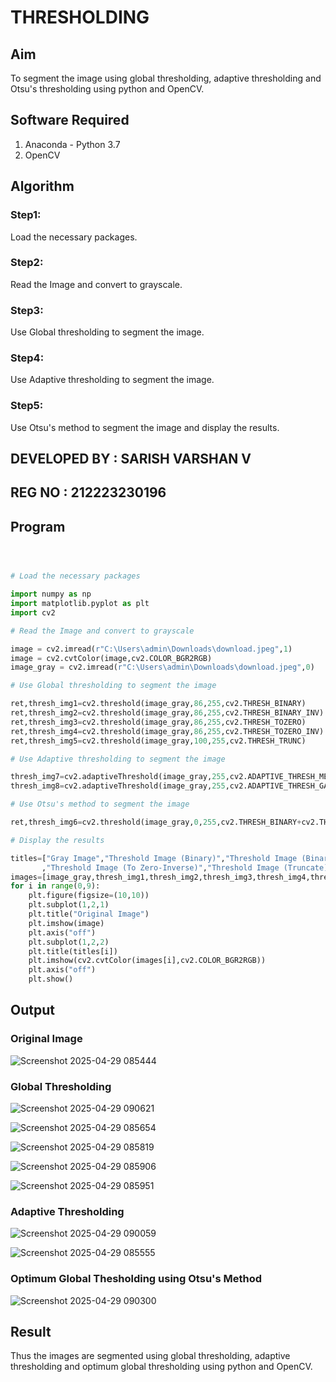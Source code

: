 # THRESHOLDING
## Aim
To segment the image using global thresholding, adaptive thresholding and Otsu's thresholding using python and OpenCV.

## Software Required
1. Anaconda - Python 3.7
2. OpenCV

## Algorithm

### Step1:
Load the necessary packages.

### Step2:
Read the Image and convert to grayscale.

### Step3:
Use Global thresholding to segment the image.

### Step4:
Use Adaptive thresholding to segment the image.

### Step5:
Use Otsu's method to segment the image and display the results.

## DEVELOPED  BY : SARISH VARSHAN V
## REG NO : 212223230196
## Program


```python



# Load the necessary packages

import numpy as np
import matplotlib.pyplot as plt
import cv2

# Read the Image and convert to grayscale

image = cv2.imread(r"C:\Users\admin\Downloads\download.jpeg",1)
image = cv2.cvtColor(image,cv2.COLOR_BGR2RGB)
image_gray = cv2.imread(r"C:\Users\admin\Downloads\download.jpeg",0)

# Use Global thresholding to segment the image

ret,thresh_img1=cv2.threshold(image_gray,86,255,cv2.THRESH_BINARY)
ret,thresh_img2=cv2.threshold(image_gray,86,255,cv2.THRESH_BINARY_INV)
ret,thresh_img3=cv2.threshold(image_gray,86,255,cv2.THRESH_TOZERO)
ret,thresh_img4=cv2.threshold(image_gray,86,255,cv2.THRESH_TOZERO_INV)
ret,thresh_img5=cv2.threshold(image_gray,100,255,cv2.THRESH_TRUNC)

# Use Adaptive thresholding to segment the image

thresh_img7=cv2.adaptiveThreshold(image_gray,255,cv2.ADAPTIVE_THRESH_MEAN_C,cv2.THRESH_BINARY,11,2)
thresh_img8=cv2.adaptiveThreshold(image_gray,255,cv2.ADAPTIVE_THRESH_GAUSSIAN_C,cv2.THRESH_BINARY,11,2)

# Use Otsu's method to segment the image 

ret,thresh_img6=cv2.threshold(image_gray,0,255,cv2.THRESH_BINARY+cv2.THRESH_OTSU)

# Display the results

titles=["Gray Image","Threshold Image (Binary)","Threshold Image (Binary Inverse)","Threshold Image (To Zero)"
       ,"Threshold Image (To Zero-Inverse)","Threshold Image (Truncate)","Otsu","Adaptive Threshold (Mean)","Adaptive Threshold (Gaussian)"]
images=[image_gray,thresh_img1,thresh_img2,thresh_img3,thresh_img4,thresh_img5,thresh_img6,thresh_img7,thresh_img8]
for i in range(0,9):
    plt.figure(figsize=(10,10))
    plt.subplot(1,2,1)
    plt.title("Original Image")
    plt.imshow(image)
    plt.axis("off")
    plt.subplot(1,2,2)
    plt.title(titles[i])
    plt.imshow(cv2.cvtColor(images[i],cv2.COLOR_BGR2RGB))
    plt.axis("off")
    plt.show()

```
## Output

### Original Image
![Screenshot 2025-04-29 085444](https://github.com/user-attachments/assets/233633c4-c412-4562-b8cf-8cf6a0d0a070)



### Global Thresholding

![Screenshot 2025-04-29 090621](https://github.com/user-attachments/assets/f8467685-186b-478d-a006-0354c559b3bf)

![Screenshot 2025-04-29 085654](https://github.com/user-attachments/assets/0aae90ec-73a0-439d-ba27-b5d2411ff7c6)

![Screenshot 2025-04-29 085819](https://github.com/user-attachments/assets/9984ae49-21d1-4179-b55b-a570864f7daf)

![Screenshot 2025-04-29 085906](https://github.com/user-attachments/assets/d7add91a-e0c7-47f8-908f-547f8077c92e)

![Screenshot 2025-04-29 085951](https://github.com/user-attachments/assets/25efb983-af0b-48a1-82e0-9e869629f135)




### Adaptive Thresholding

![Screenshot 2025-04-29 090059](https://github.com/user-attachments/assets/c1f90fa3-c916-4f7d-bdd1-73e4dc758265)

![Screenshot 2025-04-29 085555](https://github.com/user-attachments/assets/c68bc0db-e74c-4530-a110-ea16d4903606)




### Optimum Global Thesholding using Otsu's Method

![Screenshot 2025-04-29 090300](https://github.com/user-attachments/assets/a1418ef1-5114-4f4c-994f-3d5d00bba67a)




## Result
Thus the images are segmented using global thresholding, adaptive thresholding and optimum global thresholding using python and OpenCV.
